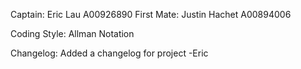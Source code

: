 Captain: 		Eric Lau 				A00926890
First Mate: Justin Hachet   A00894006

Coding Style: Allman Notation

Changelog:
Added a changelog for project -Eric
